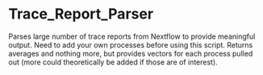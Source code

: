 # Trace_Report_Parser
Parses large number of trace reports from Nextflow to provide meaningful output.
Need to add your own processes before using this script.
Returns averages and nothing more, but provides vectors for each process pulled out (more could theoretically be added if those are of interest).
